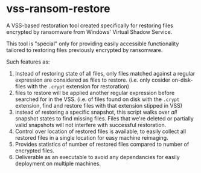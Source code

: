# vss-ransom-restore
A VSS-based restoration tool created specifically for restoring files encrypted by ransomware from Windows' Virtual Shadow Service.

This tool is "special" only for providing easily accessible functionality tailored to restoring files previously encrypted by ransomware.

Such features as:

1. Instead of restoring state of all files, only files matched against a regular expression are considered as files to restore. (i.e. only cosider on-disk-files with the `.crypt` extension for restoration)
2. files to restore will be applied another regular expression before searched for in the VSS. (i.e. of files found on disk with the `.crypt` extension, find and restore files with that extension stipped in VSS)
3. instead of restoring a specific snapshot, this script walks over *all* snapshot states to find missing files. Files that we're deleted or partially valid snapshots will not interfere with successful restoration.
4. Control over location of restored files is available, to easily collect all restored files in a single location for easy machine reimaging.
5. Provides statistics of number of restored files compared to number of encrypted files.
6. Deliverable as an executable to avoid any dependancies for easily deployment on multiple machines.
